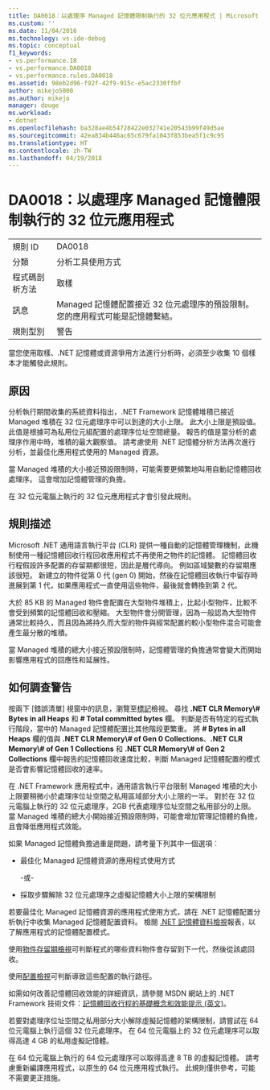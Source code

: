 ```yaml
---
title: DA0018：以處理序 Managed 記憶體限制執行的 32 位元應用程式 | Microsoft Docs
ms.custom: ''
ms.date: 11/04/2016
ms.technology: vs-ide-debug
ms.topic: conceptual
f1_keywords:
- vs.performance.18
- vs.performance.DA0018
- vs.performance.rules.DA0018
ms.assetid: 98eb2d96-f92f-42f9-915c-e5ac2330ffbf
author: mikejo5000
ms.author: mikejo
manager: douge
ms.workload:
- dotnet
ms.openlocfilehash: ba328ae4b54728422e032741e20543b99f49d5ae
ms.sourcegitcommit: 42ea834b446ac65c679fa1043f853bea5f1c9c95
ms.translationtype: HT
ms.contentlocale: zh-TW
ms.lasthandoff: 04/19/2018
---
```

# <a name="da0018-32-bit-application-running-at-process-managed-memory-limits"></a>DA0018：以處理序 Managed 記憶體限制執行的 32 位元應用程式
|||  
|-|-|  
|規則 ID|DA0018|  
|分類|分析工具使用方式|  
|程式碼剖析方法|取樣|  
|訊息|Managed 記憶體配置接近 32 位元處理序的預設限制。 您的應用程式可能是記憶體繫結。|  
|規則型別|警告|  
  
 當您使用取樣、.NET 記憶體或資源爭用方法進行分析時，必須至少收集 10 個樣本才能觸發此規則。  
  
## <a name="cause"></a>原因  
 分析執行期間收集的系統資料指出，.NET Framework 記憶體堆積已接近 Managed 堆積在 32 位元處理序中可以到達的大小上限。 此大小上限是預設值。 此值是根據可為私用位元組配置的處理序位址空間總量。 報告的值是當分析的處理序作用中時，堆積的最大觀察值。 請考慮使用 .NET 記憶體分析方法再次進行分析，並最佳化應用程式使用的 Managed 資源。  
  
 當 Managed 堆積的大小接近預設限制時，可能需要更頻繁地叫用自動記憶體回收處理序。 這會增加記憶體管理的負擔。  
  
 在 32 位元電腦上執行的 32 位元應用程式才會引發此規則。  
  
## <a name="rule-description"></a>規則描述  
 Microsoft .NET 通用語言執行平台 (CLR) 提供一種自動的記憶體管理機制，此機制使用一種記憶體回收行程回收應用程式不再使用之物件的記憶體。 記憶體回收行程假設許多配置的存留期都很短，因此是層代導向。 例如區域變數的存留期應該很短。 新建立的物件從第 0 代 (gen 0) 開始，然後在記憶體回收執行中留存時進展到第 1 代，如果應用程式一直使用這些物件，最後就會轉換到第 2 代。  
  
 大於 85 KB 的 Managed 物件會配置在大型物件堆積上，比起小型物件，比較不會受到頻繁的記憶體回收和壓縮。 大型物件會分開管理，因為一般認為大型物件通常比較持久，而且因為將持久而大型的物件與經常配置的較小型物件混合可能會產生最分散的堆積。  
  
 當 Managed 堆積的總大小接近預設限制時，記憶體管理的負擔通常會變大而開始影響應用程式的回應性和延展性。  
  
## <a name="how-to-investigate-a-warning"></a>如何調查警告  
 按兩下 [錯誤清單] 視窗中的訊息，瀏覽至[標記](../profiling/marks-view.md)檢視。 尋找 **.NET CLR Memory\\# Bytes in all Heaps** 和 **# Total committed bytes** 欄。 判斷是否有特定的程式執行階段，當中的 Managed 記憶體配置比其他階段更繁重。 將 **# Bytes in all Heaps** 欄的值與 **.NET CLR Memory\\# of Gen 0 Collections**、**.NET CLR Memory\\# of Gen 1 Collections** 和 **.NET CLR Memory\\# of Gen 2 Collections** 欄中報告的記憶體回收速度比較，判斷 Managed 記憶體配置的模式是否會影響記憶體回收的速率。  
  
 在 .NET Framework 應用程式中，通用語言執行平台限制 Managed 堆積的大小上限要稍微小於處理序位址空間之私用區域部分大小上限的一半。 對於在 32 位元電腦上執行的 32 位元處理序，2GB 代表處理序位址空間之私用部分的上限。 當 Managed 堆積的總大小開始接近預設限制時，可能會增加管理記憶體的負擔，且會降低應用程式效能。  
  
 如果 Managed 記憶體負擔過重是問題，請考量下列其中一個選項︰  
  
-   最佳化 Managed 記憶體資源的應用程式使用方式  
  
     -或-  
  
-   採取步驟解除 32 位元處理序之虛擬記憶體大小上限的架構限制  
  
 若要最佳化 Managed 記憶體資源的應用程式使用方式，請在 .NET 記憶體配置分析執行中收集 Managed 記憶體配置資料。 檢閱 [.NET 記憶體資料檢視](../profiling/dotnet-memory-data-views.md)報表，以了解應用程式的記憶體配置模式。  
  
 使用[物件存留期檢視](../profiling/object-lifetime-view.md)可判斷程式的哪些資料物件會存留到下一代，然後從該處回收。  
  
 使用[配置檢視](../profiling/dotnet-memory-allocations-view.md)可判斷導致這些配置的執行路徑。  
  
 如需如何改善記憶體回收效能的詳細資訊，請參閱 MSDN 網站上的 .NET Framework 技術文件：[記憶體回收行程的基礎概念和效能提示 (英文)](http://go.microsoft.com/fwlink/?LinkId=177946)。  
  
 若要對處理序位址空間之私用部分大小解除虛擬記憶體的架構限制，請嘗試在 64 位元電腦上執行這個 32 位元處理序。  在 64 位元電腦上的 32 位元處理序可以取得高達 4 GB 的私用虛擬記憶體。  
  
 在 64 位元電腦上執行的 64 位元處理序可以取得高達 8 TB 的虛擬記憶體。 請考慮重新編譯應用程式，以原生的 64 位元應用程式執行。 此規則僅供參考，可能不需要更正措施。